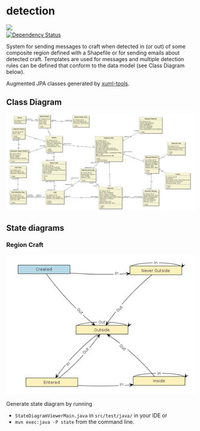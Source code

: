 detection
==================
<a href="https://travis-ci.org/amsa-code/detection"><img src="https://travis-ci.org/amsa-code/detection.svg"/></a><br/>
[![Dependency Status](https://gemnasium.com/au.gov.amsa/detection-core.svg)](https://gemnasium.com/au.gov.amsa/detection-core)

System for sending messages to craft when detected in (or out) of some composite region defined with a Shapefile or for sending emails about detected craft. Templates are used for messages and multiple detection rules can be defined that conform to the data model (see Class Diagram below).

Augmented JPA classes generated by [xuml-tools](https://github.com/davidmoten/xuml-tools).

## Class Diagram
<img src="https://raw.githubusercontent.com/amsa-code/detection/master/src/docs/detection-class-diagram.png"/>

## State diagrams

### Region Craft
<img src="https://raw.githubusercontent.com/amsa-code/detection/master/src/docs/region-craft-state-diagram.png"/>

Generate state diagram by running

* `StateDiagramViewerMain.java` in `src/test/java/` in your IDE
or
* `mvn exec:java -P state` from the command line.
